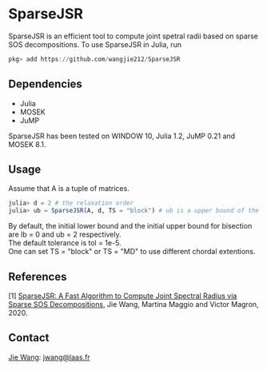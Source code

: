 # SparseJSR
SparseJSR is an efficient tool to compute joint spetral radii based on sparse SOS decompositions. To use SparseJSR in Julia, run
```Julia
pkg> add https://github.com/wangjie212/SparseJSR
 ```

## Dependencies
- Julia
- MOSEK
- JuMP

SparseJSR has been tested on WINDOW 10, Julia 1.2, JuMP 0.21 and MOSEK 8.1.
## Usage

Assume that A is a tuple of matrices.
```Julia
julia> d = 2 # the relaxation order
julia> ub = SparseJSR(A, d, TS = "block") # ub is a upper bound of the joint spetral radius of A
```
By default, the initial lower bound and the initial upper bound for bisection are lb = 0 and ub = 2 respectively.  
The default tolerance is tol = 1e-5.  
One can set TS = "block" or TS = "MD" to use different chordal extentions.


## References
[1] [SparseJSR: A Fast Algorithm to Compute Joint Spectral Radius via Sparse SOS Decompositions](https://arxiv.org/abs/2008.11441), Jie Wang, Martina Maggio and Victor Magron, 2020.    

## Contact
[Jie Wang](https://wangjie212.github.io/jiewang/): jwang@laas.fr
